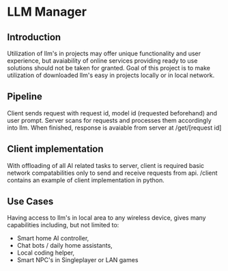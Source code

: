 # LLM Manager

## Introduction

Utilization of llm's in projects may offer unique functionality and user experience, but avaiability of online services providing ready to use solutions should not be taken for granted.
Goal of this project is to make utilization of downloaded llm's easy in projects locally or in local network.

## Pipeline

Client sends request with request id, model id (requested beforehand) and user prompt. Server scans for requests and processes them accordingly into llm. When finished, response is avaiable from server at /get/[request id]

## Client implementation

With offloading of all AI related tasks to server, client is required basic network compatabilities only to send and receive requests from api. /client contains an example of client implementation in python.  

## Use Cases

Having access to llm's in local area to any wireless device, gives many capabilities including, but not limited to:

- Smart home AI controller,
- Chat bots / daily home assistants,
- Local coding helper,
- Smart NPC's in Singleplayer or LAN games
